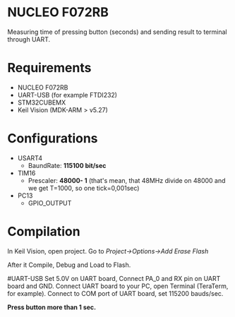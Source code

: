 
# NUCLEO F072RB
Measuring time of pressing button (seconds) and sending result to terminal through UART.

# Requirements
* NUCLEO F072RB
* UART-USB (for example FTDI232)
* STM32CUBEMX
* Keil Vision (MDK-ARM > v5.27)

# Configurations
[](./IMG/STM_PINS.jpg)
* USART4
[](./IMG/UART_CONF.jpg)
  - BaundRate: __115100 bit/sec__
* TIM16
[](./IMG/TIM_CONF.jpg)
  - Prescaler: __48000- 1__ (that's mean, that 48MHz divide on 48000 and we get T=1000, so one tick=0,001sec)
* PC13
  - GPIO_OUTPUT

# Compilation
In Keil Vision, open project.
Go to _Project->Options->Add Erase Flash_

After it Compile, Debug and Load to Flash.

#UART-USB
Set 5.0V on UART board,
Connect PA_0 and RX pin on UART board and GND.
Connect UART board to your PC, open Terminal (TeraTerm, for example).
Connect to COM port of UART board, set 115200 bauds/sec.

__Press button more than 1 sec.__
